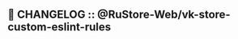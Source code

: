 📰 CHANGELOG :: @RuStore-Web/vk-store-custom-eslint-rules
---------------------------------------------------------
<a name="start"></a>
